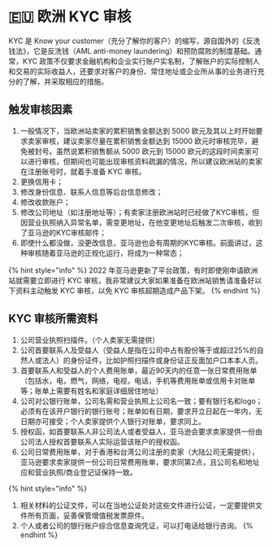 # 🇪🇺 欧洲 KYC 审核

KYC 是 Know your customer（充分了解你的客户）的缩写，源自国外的《反洗钱法》，它是反洗钱（AML anti-money laundering）和预防腐败的制度基础。通常，KYC 政策不仅要求金融机构和企业实行账户实名制，了解账户的实际控制人和交易的实际收益人，还要求对客户的身份、常住地址或企业所从事的业务进行充分的了解，并采取相应的措施。

## 触发审核因素

1. 一般情况下，当欧洲站卖家的累积销售金额达到 5000 欧元及其以上时开始要求卖家审核，建议卖家尽量在累积销售金额达到 15000 欧元时审核完毕，避免被封号。虽然说累积销售额从 5000 欧元到 15000 欧元的这段时间卖家可以进行审核，但期间也可能出现审核资料疏漏的情况，所以建议欧洲站的卖家在注册账号时，就着手准备 KYC 审核。
2. 更换信用卡；
3. 修改身份信息、联系人信息等后台信息修改；
4. 修改收款账户；
5. 修改公司地址（如注册地址等）；有卖家注册欧洲站时已经做了KYC审核，但因营业执照纳入异常名单，需变更地址，在他变更地址后触发二次审核，收到了亚马逊的KYC审核邮件；
6. 即使什么都没做，没更改信息，亚马逊也会有周期的KYC审核。前面讲过，这种审核随着亚马逊的正规化运行，将成为一种常态；

{% hint style="info" %}
2022 年亚马逊更新了平台政策，有时即使刚申请欧洲站就需要立即进行 KYC 审核，我非常建议大家如果准备在欧洲站销售请准备好以下资料主动触发 KYC 审核，以免 KYC 审核超期造成产品下架。
{% endhint %}

## KYC 审核所需资料

1. 公司营业执照扫描件。（个人卖家无需提供）
2. 公司首要联系人及受益人（受益人是指在公司中占有股份等于或超过25%的自然人或法人）的身份证件，比如护照扫描件或身份证正反面加户口本本人页。
3. 首要联系人和受益人的个人费用账单，最近90天内的任意一张日常费用账单（包括水，电，燃气，网络，电视，电话，手机等费用账单或信用卡对账单等；账单上需要有姓名和家庭详细居住地址）
4. 公司对公银行账单，公司名需和营业执照上公司名一致；要有银行名和logo；必须有在该开户银行的银行账号；账单如有日期，要求开立日起在一年内，无日期亦可接受；个人卖家提供个人银行对账单，要求同上。
5. 授权函，如首要联系人非公司法人或者受益人，亚马逊会要求卖家提供一份由公司法人授权首要联系人实际运营该账户的授权函。
6. 公司日常费用账单，对于香港和台湾公司注册的卖家（大陆公司无需提供），亚马逊要求卖家提供一份公司日常费用账单，要求同第2点，且公司名和地址应和营业执照/商业登记证保持一致。

{% hint style="info" %}
1. 相关材料的公证文件，可以在当地公证处对这些文件进行公证，一定要提供文件所有页面，妥善保管增值税发票原件。
2. 个人或者公司的银行账户综合信息查询凭证，可以打电话给银行咨询。
{% endhint %}
